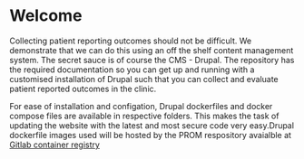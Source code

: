 # Welcome
Collecting patient reporting outcomes should not be difficult. We demonstrate that we can do this using an off the shelf content management system. The secret sauce is of course the CMS - Drupal. The repository has the required documentation so you can get up and running with a customised installation of Drupal such that you can collect and evaluate patient reported outcomes in the clinic.

For ease of installation and configation, Drupal dockerfiles and docker compose files are available in respective folders. This makes the task of updating the website with the latest and most secure code very easy.Drupal dockerfile images used will be hosted by the PROM respository avaialble at [Gitlab container registry](https://gitlab.com/chavi/prom/container_registry)
